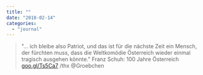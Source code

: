 ```yaml
---
title: ""
date: "2018-02-14"
categories: 
  - "journal"
---
```


> "... ich bleibe also Patriot, und das ist für die nächste Zeit ein Mensch, der fürchten muss, dass die Weltkomödie Österreich wieder einmal tragisch ausgehen könnte." Franz Schuh: 100 Jahre Österreich [goo.gl/Ts5Ca7](https://goo.gl/Ts5Ca7) /thx @Groebchen
